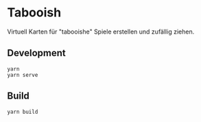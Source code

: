 # Tabooish

Virtuell Karten für "tabooishe" Spiele erstellen und zufällig ziehen.

## Development

```
yarn
yarn serve
```

## Build

```
yarn build
```
